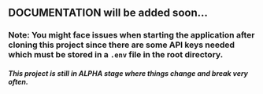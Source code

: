 ## DOCUMENTATION will be added soon...

### Note: You might face issues when starting the application after cloning this project since there are some API keys needed which must be stored in a `.env` file in the root directory.

#### _This project is still in ALPHA stage where things change and break very often._

